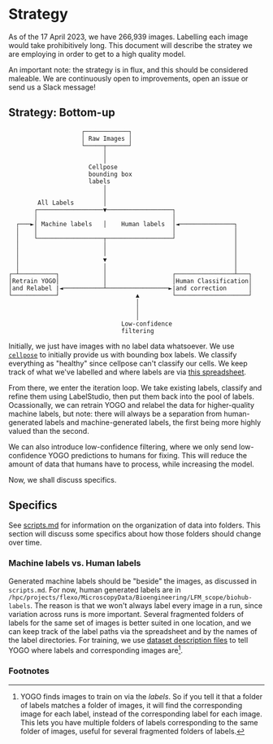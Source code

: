 # Strategy

As of the 17 April 2023, we have 266,939 images. Labelling each image would take prohibitively long. This document will describe the stratey we are employing in order to get to a high quality model.

An important note: the strategy is in flux, and this should be considered maleable. We are continuously open to improvements, open an issue or send us a Slack message!

## Strategy: Bottom-up

```
                    ┌────────────┐
                    │ Raw Images │
                    └─────┬──────┘
                          │
                          │
                      Cellpose
                      bounding box
                      labels
                          │
                          │
        All Labels        │
       ┌──────────────────▼──────────────────┐
       │                                     │
  ┌───►│ Machine labels   │    Human labels  │◄───────────────┐
  │    │                                     │                │
  │    └──────────────────┬──────────────────┘                │
  │                       │                                   │
  │                       │                                   │
  │                       ▼                                   │
  │                       │                                   │
┌─┴──────────┐            │                  ┌────────────────┴───┐
│Retrain YOGO│            │                  │Human Classification│
│and Relabel |◄───────────┴─────────────────►|and correction      │
└────────────┘                     ▲         └────────────────────┘
                                   │
                                   │
                                   │
                               Low-confidence
                               filtering
```

Initially, we just have images with no label data whatsoever. We use [`cellpose`](http://www.cellpose.org/) to initially provide us with bounding box labels. We classify everything as "healthy" since cellpose can't classify our cells. We keep track of what we've labelled and where labels are via [this spreadsheet](https://docs.google.com/spreadsheets/d/1PwMpBin-klGy4dKTF3670KhGDrrqVC0-AYRoPRTE0DE/).

From there, we enter the iteration loop. We take existing labels, classify and refine them using LabelStudio, then put them back into the pool of labels. Ocassionally, we can retrain YOGO and relabel the data for higher-quality machine labels, but note: there will always be a separation from human-generated labels and machine-generated labels, the first being more highly valued than the second.

We can also introduce low-confidence filtering, where we only send low-confidence YOGO predictions to humans for fixing. This will reduce the amount of data that humans have to process, while increasing the model.

Now, we shall discuss specifics.

## Specifics

See [scripts.md](https://github.com/czbiohub/lfm-data-utilities/blob/main/lfm_data_utilities/malaria-labelling/scripts.md) for information on the organization of data into folders. This section will discuss some specifics about how those folders should change over time.

### Machine labels vs. Human labels

Generated machine labels should be "beside" the images, as discussed in `scripts.md`. For now, human generated labels are in `/hpc/projects/flexo/MicroscopyData/Bioengineering/LFM_scope/biohub-labels`. The reason is that we won't always label every image in a run, since variation across runs is more important. Several fragmented folders of labels for the same set of images is better suited in one location, and we can keep track of the label paths via the spreadsheet and by the names of the label directories. For training, we use [dataset description files](https://github.com/czbiohub/yogo/blob/main/docs/dataset_description.md) to tell YOGO where labels and corresponding images are[^1].


### Footnotes

[^1]: YOGO finds images to train on via the *labels*. So if you tell it that a folder of labels matches a folder of images, it will find the corresponding image for each label, instead of the corresponding label for each image. This lets you have multiple folders of labels corresponding to the same folder of images, useful for several fragmented folders of labels.

